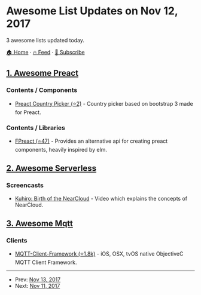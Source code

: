 # Awesome List Updates on Nov 12, 2017

3 awesome lists updated today.

[🏠 Home](/README.md) · [🔥 Feed](https://test.trackawesomelist.com/feed.xml) · [📮 Subscribe](https://trackawesomelist.us17.list-manage.com/subscribe?u=d2f0117aa829c83a63ec63c2f&id=36a103854c)



## [1. Awesome Preact](/content/preactjs/awesome-preact/README.md)

### Contents / Components

*   [Preact Country Picker (⭐2)](https://github.com/bboydflo/flagstrap-preact) - Country picker based on bootstrap 3 made for Preact.

### Contents / Libraries

*   [FPreact (⭐47)](https://github.com/UnwrittenFun/fpreact) - Provides an alternative api for creating preact components, heavily inspired by elm.

## [2. Awesome Serverless](/content/pmuens/awesome-serverless/README.md)

### Screencasts

*   [Kuhiro: Birth of the NearCloud](https://www.youtube.com/watch?v=BQXCn6xBYzA) - Video which explains the concepts of NearCloud.

## [3. Awesome Mqtt](/content/hobbyquaker/awesome-mqtt/README.md)

### Clients

*   [MQTT-Client-Framework (⭐1.8k)](https://github.com/novastone-media/MQTT-Client-Framework) - iOS, OSX, tvOS native ObjectiveC MQTT Client Framework.

---

- Prev: [Nov 13, 2017](/content/2017/11/13/README.md)
- Next: [Nov 11, 2017](/content/2017/11/11/README.md)